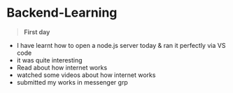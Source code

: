 # Backend-Learning
> **First day**
- I have learnt how to open a node.js server today & ran it perfectly via VS code
- it was quite interesting
- Read about how internet works
- watched some videos about how internet works
- submitted my works in messenger grp

